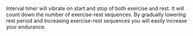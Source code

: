 Interval timer will vibrate on start and stop of both exercise and rest. It
will count down the number of exercise-rest sequences. By gradually
lowering rest period and increasing exercise-rest sequences you will easily
increase your endurance.